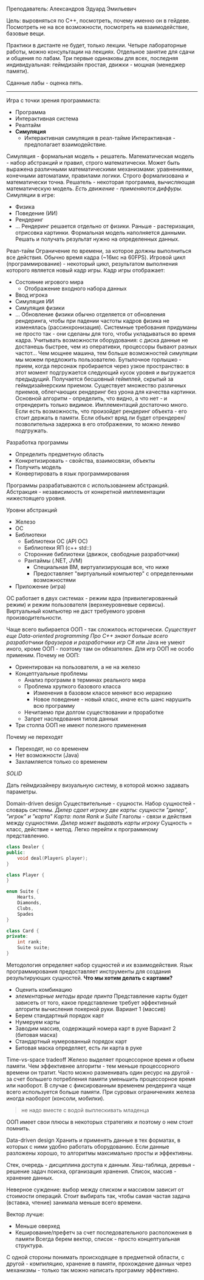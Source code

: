 Преподаватель: Александров Эдуард Эмильевич

Цель: выровняться по C++, посмотреть, почему именно он в гейдеве. Посмотреть не на все возможности, посмотреть на взаимодействие, базовые вещи.

Практики в дистанте не будет, только лекции.
Четыре лабораторные работы, можно консультации на лекциях.
Отдельное занятие для сдачи и общения по лабам.
Три первые одинаковы для всех, последняя индивидуальная: геймдизайн простая, движки - мощная (менеджер памяти).

Сданные лабы - оценка пять.

---

Игра с точки зрения программиста:
- Программа
- Интерактивная система
- Реалтайм
- **Симуляция**
	- Интерактивная симуляция в реал-тайме
Интерактивная - предполагает взаимодействие.

Симуляция - формальная модель + решатель.
Математическая модель - набор абстракций и правил, строго математически. Может быть выражена различными математическими механизмами: уравнениями, конечными автоматами, правилами логики. Строго формализована и математически точна.
Решатель - некоторая программа, вычисляющая математическую модель.
*Есть движение - применяются диффуры.*
Симуляции в игре:
- Физика
- Поведение (ИИ)
- Рендеринг
- ...
Рендеринг решается отдельно от физики. Раньше - растеризация, отрисовка картинки.
Формальная модель наполняется данными. Решать и получать результат нужно на определенных данных.

Реал-тайм
Ограничение по времени, за которое должны выполниться все действия. Обычно время кадра (~16мс на 60FPS).
Игровой цикл (программирование) - некоторый цикл, результатом выполнения которого является новый кадр игры.
Кадр игры отображает:
- Состояние игрового мира
	- Отображение входного набора данных
- Ввод игрока
- Симуляция ИИ
- Симуляция физики
- ...
Обновление физики обычно отделяется от обновления рендеринга, чтобы при падении частоты кадров физика не изменялась (рассинхронизация).
Системные требования придуманы не просто так - они сделаны для того, чтобы укладываться во время кадра.
Учитывать возможности оборудования: с диска данные не достанешь быстрее, чем из оперативки, процессоры бывают разных частот...
Чем мощнее машина, тем больше возможностей симуляции мы можем предложить пользователю.
Бутылочное горлышко - прием, когда персонаж пробирается через узкое пространство: в этот момент подгружается следующий кусок уровня и выгружается предыдущий. Получается бесшовный геймплей, скрытый за геймдизайнерским приемом.
Существует множество различных приемов, облегчающих рендеринг без урона для качества картинки.
Основной алгоритм - определить, что видно, а что нет - и отрендерить только видимое.
Имплементаций достаточно много.
Если есть возможность, что произойдет рендеринг объекта - его стоит держать в памяти. Если объект вряд ли будет отрендерен/позволительна задержка в его отображении, то можно лениво подгружать.

Разработка программы
- Определить предметную область
- Конкретизировать - свойства, взаимосвязи, объекты
- Получить модель
- Конвертировать в язык программирования

Программы разрабатываются с использованием абстракций.
Абстракция - независимость от конкретной имплементации нижестоящего уровня.

Уровни абстракций
- Железо
- ОС
- Библиотеки
	- Библиотеки ОС (API ОС)
	- Библиотеки ЯП (с++ std::)
	- Сторонние библиотеки (движок, свободные разработчики)
	- Рантаймы (.NET, JVM)
		- Специальная ВМ, виртуализирующая все, что ниже
		- Предоставляет "виртуальный компьютер" с определенными возможностями
- Приложение (игра)

ОС работает в двух системах - режим ядра (привилегированный режим) и режим пользователя (верхнеуровневые сервисы).
Виртуальный компьютер не даст требуемого уровня производительности.

Чаще всего выбирается ООП - так сложилось исторически.
*Существует еще Data-oriented programming*
*Про C++ знают больше всего разработчики браузеров и разработчики игр*
C# или Java не умеют иного, кроме ООП - поэтому там он обязателен. Для игр ООП не особо применим.
Почему не ООП:
- Ориентирован на пользователя, а не на железо
- Концептуальные проблемы
	- Анализ программ в терминах реального мира
	- Проблема хрупкого базового класса
		- Изменения в базовом классе меняют всю иерархию
		- Новое поведение - новый класс, иначе есть шанс нарушить всю программу
	- Нечитаемо при долгом существовании и проработке
	- Запрет наследования типов данных
- Три столпа ООП не имеют полезного применения

Почему не переходят
- Переходят, но со временем
- Нет возможности (Java)
- Захламляется только со временем

*SOLID*

Дать геймдизайнеру визуальную систему, в которой можно задавать параметры.

Domain-driven design
Существительные - сущности.
Набор сущностей - словарь системы.
*Дилер сдает игроку две карты: сущности "дилер", "игрок" и "карта"*
*Карта: поля Rank и Suite*
Глаголы - связи и действия между сущностями.
*Дилер может выдавать карты игроку*
Сущность = класс, действие = метод. Легко перейти к программному представлению.
```C++
class Dealer {
public:
	void deal(Player& player);
}

class Player {
}

enum Suite {
	Hearts,
	Diamonds,
	Clubs,
	Spades
}

class Card {
private:
	int rank;
	Suite suite;
}
```
Методология определяет набор сущностей и их взаимодействия.
Язык программирования предоставляет инструменты для создания результирующих сущностей.
**Что мы хотим делать с картами?**
- Оценить комбинацию
- *элементарные методы вроде принта*
Представление карты будет зависеть от того, какое представление требует эффективный алгоритм вычисления покерной руки.
Вариант 1 (массив)
- Берем стандартный порядок карт
- Нумеруем карты
- Заводим массив, содержащий номера карт в руке
Вариант 2 (битовая маска)
- Стандартный нумерованный порядок карт
- Битовая маска определяет, есть ли карта в руке

Time-vs-space tradeoff
Железо выделяет процессорное время и объем памяти.
Чем эффективнее алгоритм - тем меньше процессорного времени он тратит.
Часто можно разменивать один ресурс на другой - за счет большего потребления памяти уменьшить процессорное время или наоборот.
В случае с фиксированным временем рендеринга чаще всего используется больше памяти.
При суровых ограничениях железа иногда наоборот (консоли, мобилки).

> не надо вместе с водой выплескивать младенца

ООП имеет свои плюсы в некоторых стратегиях и поэтому о нем стоит помнить.

Data-driven design
Хранить и применять данные в тех форматах, в которых с ними удобно работать оборудованию. Если данные разложены хорошо, то алгоритмы максимально просты и эффективны.

Стек, очередь - дисциплина доступа к данным.
Хеш-таблица, деревья - решение задач поиска, организация хранения.
Список, массив - хранение данных.

Неверное суждение: выбор между списком и массивом зависит от стоимости операций. Стоит выбирать так, чтобы самая частая задача (вставка, чтение) занимала меньше всего времени.

Вектор лучше:
- Меньше оверхед
- Кеширование/префетч за счет последовательного расположения в памяти
Всегда берем вектор, список - просто концептуальная структура.

С одной стороны понимать происходящее в предметной области, с другой - компиляцию, хранение в памяти, прохождение данных через механизмы - только так можно написать программу эффективно.

